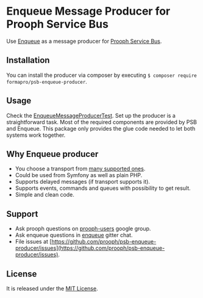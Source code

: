 Enqueue Message Producer for Prooph Service Bus
===============================================

Use [Enqueue](https://github.com/php-enqueue/enqueue-dev) as a message producer for [Prooph Service Bus](https://github.com/prooph/service-bus).

## Installation

You can install the producer via composer by executing `$ composer require formapro/psb-enqueue-producer`.

## Usage

Check the [EnqueueMessageProducerTest](tests/EnqueueMessageProducerTest.php). Set up the producer is a straightforward task. Most of
the required components are provided by PSB and Enqueue. This package only provides the glue code needed to let both
systems work together.

## Why Enqueue producer

* You choose a transport from [many supported ones](https://github.com/php-enqueue/enqueue-dev/tree/master/docs/transport).
* Could be used from Symfony as well as plain PHP.
* Supports delayed messages (if transport supports it).
* Supports events, commands and queues with possibility to get result.
* Simple and clean code. 

## Support

- Ask prooph questions on [prooph-users](https://groups.google.com/forum/?hl=de#!forum/prooph) google group.
- Ask enqueue questions in [enqueue](https://gitter.im/php-enqueue/Lobby) gitter chat.
- File issues at [https://github.com/prooph/psb-enqueue-producer/issues](https://github.com/prooph/psb-enqueue-producer/issues).

## License

It is released under the [MIT License](LICENSE).


